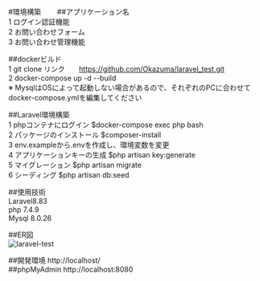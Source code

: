 #環境構築　　
##アプリケーション名  
    1 ログイン認証機能  
    2 お問い合わせフォーム  
    3 お問い合わせ管理機能  

##dockerビルド  
    1 git clone リンク　　https://github.com/Okazuma/laravel_test.git  
    2 docker-compose up -d --build  
  ※ MysqlはOSによって起動しない場合があるので、それぞれのPCに合わせてdocker-compose.ymlを編集してください  

##Laravel環境構築  
    1 phpコンテナにログイン       $docker-compose exec php bash  
    2 パッケージのインストール     $composer-install  
    3 env.exampleから.envを作成し、環境変数を変更  
    4 アプリケーションキーの生成    $php artisan key:generate  
    5 マイグレーション            $php artisan migrate  
    6 シーディング               $php artisan db:seed  

##使用技術  
    Laravel8.83  
    php 7.4.9  
    Mysql 8.0.26  

##ER図  
    ![laravel-test](https://github.com/Okazuma/laravel_test/assets/160417297/57fc1b28-8b4d-453c-92c4-ecd483aaad84)  

##開発環境 http://localhost/  
##phpMyAdmin http://localhost:8080  


